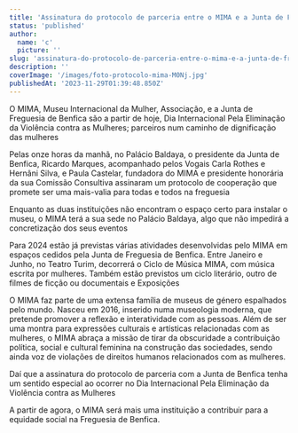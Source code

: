 ```yaml
---
title: 'Assinatura do protocolo de parceria entre o MIMA e a Junta de Freguesia de Benfica'
status: 'published'
author:
  name: 'c'
  picture: ''
slug: 'assinatura-do-protocolo-de-parceria-entre-o-mima-e-a-junta-de-freguesia-de-benfica'
description: ''
coverImage: '/images/foto-protocolo-mima-M0Nj.jpg'
publishedAt: '2023-11-29T01:39:48.850Z'
---
```


O MIMA, Museu Internacional da Mulher, Associação, e a Junta de Freguesia de Benfica são a partir de hoje, Dia Internacional Pela Eliminação da Violência contra as Mulheres; parceiros num caminho de dignificação das mulheres

Pelas onze horas da manhã, no Palácio Baldaya, o presidente da Junta de Benfica, Ricardo Marques, acompanhado pelos Vogais Carla Rothes e Hernâni Silva, e Paula Castelar, fundadora do MIMA e presidente honorária da sua Comissão Consultiva assinaram um protocolo de cooperação que promete ser uma mais-valia para todas e todos na freguesia

Enquanto as duas instituições não encontram o espaço certo para instalar o museu, o MIMA terá a sua sede no Palácio Baldaya, algo que não impedirá a concretização dos seus eventos

Para 2024 estão já previstas várias atividades desenvolvidas pelo MIMA em espaços cedidos pela Junta de Freguesia de Benfica. Entre Janeiro e Junho, no Teatro Turim, decorrerá o Ciclo de Música MIMA, com música escrita por mulheres. Também estão previstos um ciclo literário, outro de filmes de ficção ou documentais e Exposições

O MIMA faz parte de uma extensa família de museus de género espalhados pelo mundo. Nasceu em 2016, inserido numa museologia moderna, que pretende promover a reflexão e interatividade com as pessoas. Além de ser uma montra para expressões culturais e artísticas relacionadas com as mulheres, o MIMA abraça a missão de tirar da obscuridade a contribuição política, social e cultural feminina na construção das sociedades, sendo ainda voz de violações de direitos humanos relacionados com as mulheres.

Daí que a assinatura do protocolo de parceria com a Junta de Benfica tenha um sentido especial ao ocorrer no Dia Internacional Pela Eliminação da Violência contra as Mulheres

A partir de agora, o MIMA será mais uma instituição a contribuir para a equidade social na Freguesia de Benfica.